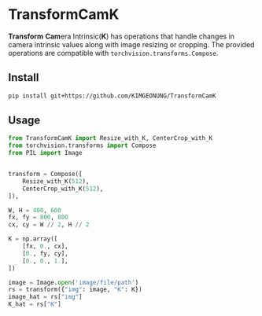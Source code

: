 # TransformCamK

**Transform** **Cam**era Intrinsic(**K**) has operations that handle changes in camera intrinsic values along with image resizing or cropping.
The provided operations are compatible with `torchvision.transforms.Compose`.

## Install

```bash
pip install git+https://github.com/KIMGEONUNG/TransformCamK
```

## Usage

```python
from TransformCamK import Resize_with_K, CenterCrop_with_K
from torchvision.transforms import Compose
from PIL import Image


transform = Compose([
    Resize_with_K(512),
    CenterCrop_with_K(512),
]),

W, H = 400, 600
fx, fy = 800, 800
cx, cy = W // 2, H // 2

K = np.array([
    [fx, 0., cx],
    [0., fy, cy],
    [0., 0., 1.],
])

image = Image.open('image/file/path')
rs = transform({"img": image, "K": K})
image_hat = rs["img"]
K_hat = rs["K"]
```
